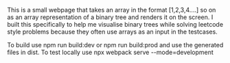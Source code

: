 This is a small webpage that takes an array in the format [1,2,3,4....] so on as an array representation of a binary tree and renders it on the screen.
I built this specifically to help me visualise binary trees while solving leetcode style problems because they often use arrays as an input in the testcases.

To build use npm run build:dev or npm run build:prod and use the generated files in dist.
To test locally use npx webpack serve --mode=development